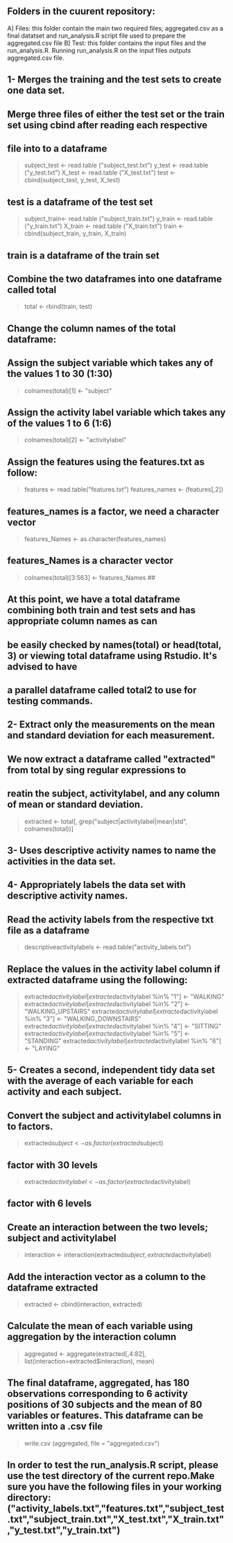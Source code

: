 ## Folders in the cuurent repository:
A] Files: this folder contain the main two required files; aggregated.csv as a final datatset and run_analysis.R script file used to prepare the aggregated.csv file
B] Test: this folder contains the input files and the run_analysis.R. Running run_analysis.R on the input files outputs aggregated.csv file.


## 1- Merges the training and the test sets to create one data set.

## Merge three files of either the test set or the train set using cbind after reading each respective

## file into to a dataframe

> subject_test <- read.table ("subject_test.txt")
> y_test <- read.table ("y_test.txt")
> X_test <- read.table ("X_test.txt")
> test <-  cbind(subject_test, y_test, X_test)

## test is a dataframe of the test set

> subject_train<- read.table ("subject_train.txt")
> y_train <- read.table ("y_train.txt")
> X_train <- read.table ("X_train.txt")
> train <-  cbind(subject_train, y_train, X_train) 

## train is a dataframe of the train set

## Combine the two dataframes into one dataframe called total

> total <- rbind(train, test)

## Change the column names of the total dataframe:

##  Assign the subject variable which takes any of the values 1 to 30 (1:30)

> colnames(total)[1] <- "subject" 

## Assign the activity label variable which takes any of the values 1 to 6 (1:6)

> colnames(total)[2] <- "activitylabel" 

## Assign the features using the features.txt as follow:

> features <- read.table("features.txt")
> features_names <- (features[,2]) 

## features_names is a factor, we need a character vector

> features_Names <- as.character(features_names) 

## features_Names is a character vector

> colnames(total)[3:563] <- features_Names ## 

## At this point, we have a total dataframe combining both train and test sets and has appropriate column names as can
## be easily checked by names(total) or head(total, 3) or viewing total dataframe using Rstudio. It's advised to have 
## a parallel dataframe called total2 to use for testing commands.

## 2- Extract only the measurements on the mean and standard deviation for each measurement.

## We now extract a dataframe called "extracted" from total by sing regular expressions to
## reatin the subject, activitylabel, and any column of mean or standard deviation.

> extracted <- total[, grep("subject|activitylabel|mean|std", colnames(total))]

## 3- Uses descriptive activity names to name the activities in the data set.
## 4- Appropriately labels the data set with descriptive activity names. 

##  Read the activity labels from the respective txt file as a dataframe

> descriptiveactivitylabels <- read.table("activity_labels.txt") 

## Replace the values in the activity label column if extracted dataframe using the following:

> extracted$activitylabel[extracted$activitylabel %in% "1"] <- "WALKING"
> extracted$activitylabel[extracted$activitylabel %in% "2"] <- "WALKING_UPSTAIRS"
> extracted$activitylabel[extracted$activitylabel %in% "3"] <- "WALKING_DOWNSTAIRS"
> extracted$activitylabel[extracted$activitylabel %in% "4"] <- "SITTING"
> extracted$activitylabel[extracted$activitylabel %in% "5"] <- "STANDING"
> extracted$activitylabel[extracted$activitylabel %in% "6"] <- "LAYING"

## 5- Creates a second, independent tidy data set with the average of each variable for each activity and each subject.  

## Convert the subject and activitylabel columns in to factors.

> extracted$subject <- as.factor(extracted$subject) 

## factor with 30 levels

> extracted$activitylabel <- as.factor(extracted$activitylabel) 

## factor with 6 levels

## Create an interaction between the two levels; subject and activitylabel

> interaction <- interaction(extracted$subject, extracted$activitylabel)

## Add the interaction vector as a column to the dataframe extracted

> extracted <- cbind(interaction, extracted)

## Calculate the mean of each variable using aggregation by the interaction column

> aggregated <- aggregate(extracted[,4:82], list(interaction=extracted$interaction), mean)

## The final dataframe, aggregated, has 180 observations corresponding to 6 activity positions of 30 subjects and the mean of 80 variables or features. This dataframe can be written into a .csv file

> write.csv (aggregated, file = "aggregated.csv")

## In order to test the run_analysis.R script, please use the test directory of the current repo.Make sure you have the following files in your working directory: ("activity_labels.txt","features.txt","subject_test.txt","subject_train.txt","X_test.txt","X_train.txt","y_test.txt","y_train.txt")        



